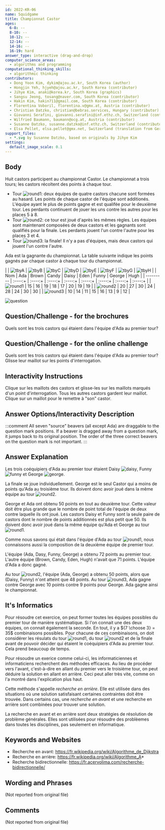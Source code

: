 ```yaml
---
id: 2022-KR-06
name: Squidgame
title: Championnat Castor
ages:
  6-8: --
  8-10: --
  10-12: --
  12-14: --
  14-16: --
  16-19: hard
answer_type: interactive (drag-and-drop)
computer_science_areas:
  - algorithms and programming
computational_thinking_skills:
  - algorithmic thinking
contributors:
  - Dong Yoon Kim, dykim@ajou.ac.kr, South Korea (author)
  - Hongjin Yeh, hjyeh@ajou.ac.kr, South Korea (contributor)
  - Jihye Kim, anaki@korea.kr, South Korea (graphics)
  - Sangsu Jeong, tosang@naver.com, South Korea (contributor)
  - Hakin Kim, hakin711@gmail.com, South Korea (contributor)
  - Florentina Voboril, florentina.v@gmx.at, Austria (contributor)
  - Christian Datzko, christian@bebras.services, Hungary (contributor)
  - Giovanni Serafini, giovanni.serafini@inf.ethz.ch, Switzerland (contributor, translation from English into German)
  - Wilfried Baumann, baumann@ocg.at, Austria (contributor)
  - Susanne Datzko, susanne.datzko@inf.ethz.ch, Switzerland (contributor, graphics)
  - Elsa Pellet, elsa.pellet@gmx.net, Switzerland (translation from German into French)
support_files:
  - *.svg by Susanne Datzko, based on originals by Jihye Kim
settings:
  default_image_scale: 0.1
---
```


[tbyA]: graphics/2022-KR-06-taskbodyA.svg "Ada"
[tbyB]: graphics/2022-KR-06-taskbodyB.svg "Brown"
[tbyC]: graphics/2022-KR-06-taskbodyC.svg "Candy"
[tbyD]: graphics/2022-KR-06-taskbodyD.svg "Daisy"
[tbyE]: graphics/2022-KR-06-taskbodyE.svg "Eden"
[tbyF]: graphics/2022-KR-06-taskbodyF.svg "Funny"
[tbyG]: graphics/2022-KR-06-taskbodyG.svg "George"
[tbyH]: graphics/2022-KR-06-taskbodyH.svg "Hugh"
[round1]: graphics/2022-KR-06-taskbody_round1.svg "Tour 1 (15px)"
[round2]: graphics/2022-KR-06-taskbody_round2.svg "Tour 2 (15px)"
[round3]: graphics/2022-KR-06-taskbody_round3.svg "Tour 3 (15px)"
[question]: graphics/2022-KR-06-question.svg "Question" 


## Body

Huit castors participent au championnat Castor. Le championnat a trois tours; les castors récoltent des points à chaque tour.

 - Tour ![round1]: deux équipes de quatre castors chacune sont formées au hasard. Les points de chaque castor de l'équipe sont additionés. L'équipe ayant le plus de points gagne et est qualifée pour le deuxième tour. Les perdants continuent de jouer les uns contre les autres pour les places 5 à 8.
 - Tour ![round2]: ce tour est joué d'après les mêmes règles. Les équipes sont maintenant composées de deux castors et les gagnants sont qualifiés pour la finale. Les perdants jouent l'un contre l'autre pour les places 3 et 4.
 - Tour ![round3]: la finale! Il n'y a pas d'équipes, mais deux castors qui jouent l'un contre l'autre.

Ada est la gagnante du championnat. La table suivante indique les points gagnés par chaque castor à chaque tour du championnat.

    
|           | ![tbyA] | ![tbyB] | ![tbyC] | ![tbyD] | ![tbyE] | ![tbyF] | ![tbyG] | ![tbyH] |
| Nom       |   Ada   |  Brown  |  Candy  |  Daisy  |  Eden   |  Funny  | George  |  Hugh   |
| --------- | :----:+ | :----:+ | :----:+ | :----:+ | :----:+ | :----:+ | :----:+ | :----:+ |
| ![round1] |   15    |   16    |   19    |   18    |   17    |   20    |   19    |   19    |
| ![round2] |   20    |   27    |   30    |   24    |   28    |   24    |   30    |   30    |
| ![round3] |   10    |   14    |   11    |   15    |   16    |   13    |   9     |   12    |


![question]


## Question/Challenge - for the brochures

Quels sont les trois castors qui étaient dans l'équipe d'Ada au premier tour?


## Question/Challenge - for the online challenge

Quels sont les trois castors qui étaient dans l'équipe d'Ada au premier tour? Glisse leur maillot sur les points d'interrogation.


## Interactivity Instructions

Clique sur les maillots des castors et glisse-les sur les maillots marqués d'un point d'interrogation. Tous les autres castors gardent leur maillot. Clique sur un maillot pour le remettre à "son" castor.


## Answer Options/Interactivity Description

<!-- empty -->

:::comment
All seven "source" beavers (all except Ada) are draggable to the question mark positions. If a beaver is dragged away from a question mark, it jumps back to its original position. The order of the three correct beavers on the question mark is not important.
::: 


## Answer Explanation

Les trois coéquipiers d'Ada au premier tour étaient Daisy ![daisy], Funny ![funny] et George ![george].

La finale se joue individuellement. George est le seul Castor qui a moins de points qu'Ada au troisième tour. Ils doivent donc avoir joué dans la même équipe au tour ![round2].

George et Ada ont obtenu 50 points en tout au deuxième tour. Cette valeur doit être plus grande que le nombre de point total de l'équipe de deux contre laquelle ils ont joué. Les castors Daisy et Funny sont la seule paire de castors dont le nombre de points additionnés est plus petit que 50. Ils doivent donc avoir joué dans la même équipe qu'Ada et George au tour ![round1].

Comme nous savons qui était dans l'équipe d'Ada au tour ![round1], nous connaissons aussi la composition de la deuxième équipe de premier tour.

L'équipe (Ada, Dasy, Funny, George) a obtenu 72 points au premier tour. L'autre équipe (Brown, Candy, Eden, Hugh) n'avait que 71 points. L'équipe d'Ada a donc gagné.

Au tour ![round2], l'équipe (Ada, George) a obtenu 50 points, alors que (Daisy, Funny) n'ont atteint que 48 points. Au tour ![round3], Ada gagne contre George avec 10 points contre 9 points pour George. Ada gagne ainsi le championnat.


[daisy]: graphics/2022-KR-06-taskbodyD.svg "Daisy (20px)"
[funny]: graphics/2022-KR-06-taskbodyF.svg "Funny (20px)"
[george]: graphics/2022-KR-06-taskbodyG.svg "George (20px)"


## It's Informatics

Pour résoudre cet exercice, on peut former toutes les équipes possibles du premier tour de manière systématique. Si l'on connait une des deux équipes, on connait également la seconde. En tout, il y a ${7 \choose 3} = 35$ combinaisons possibles. Pour chacune de ces combinaisons, on doit considérer les résulats du tour ![round1], du tour ![round2] et de la finale avant de pouvoir décider qui étaient le coéquipiers d'Ada au premier tour. Cela prend beaucoup de temps.

Pour résoudre un exerice comme celui-ci, les informaticiennes et informaticiens recherchent des méthodes efficaces. Au lieu de procéder vers l'avant, c'est-à-dire en allant du premier vers le troisième tour, on peut déduire la solution en allant en arrière. Ceci peut aller très vite, comme on l'a montré dans l'explication plus haut.

Cette méthode s'appelle _recherche en arrière_. Elle est utilisée dans des situations où une solution satisfaisant certaines contraintes doit être trouvée. Dans certains cas, une _recherche en avant_ et une recherche en arrière sont combinées pour trouver une solution.

La recherche en avant et en arrière sont deux stratégies de résolution de problème générales. Elles sont utilisées pour résoudre des problèemes dans toutes les disciplines, pas seulement en informatique.


## Keywords and Websites

 - Recherche en avant: https://fr.wikipedia.org/wiki/Algorithme_de_Dijkstra
 - Recherche en arrière: https://fr.wikipedia.org/wiki/Algorithme_A*
 - Recherche bidirectionnelle: https://fr.acervolima.com/recherche-bidirectionnelle/


## Wording and Phrases

(Not reported from original file)


## Comments

(Not reported from original file)

